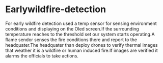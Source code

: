 # Earlywildfire-detection
For early wildfire detection used a temp sensor for sensing environment conditions and displaying on the Oled screen.If the surrounding temperature reaches to the threshold set our system starts operating.A flame sendor senses the fire conditions there and report to the headquater.The headquater than deploy drones to verify thermal images that weather it is a wildfire or human induced fire.If images are verified it alarms the officials to take actions.
